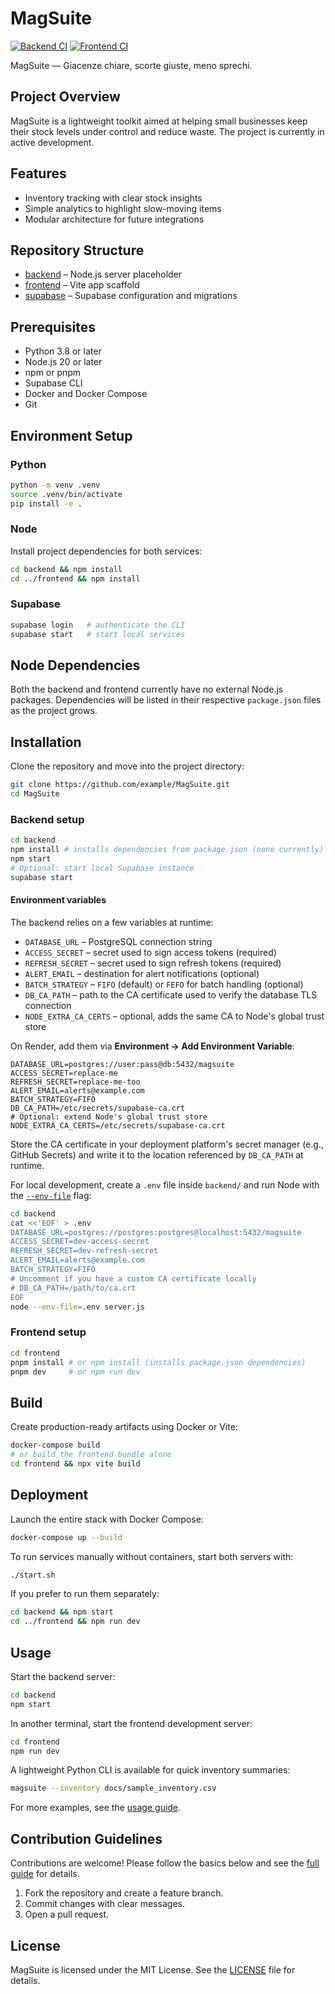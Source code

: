 # MagSuite

[![Backend CI](https://github.com/example/MagSuite/actions/workflows/ci.yml/badge.svg?job=backend)](https://github.com/example/MagSuite/actions/workflows/ci.yml)
[![Frontend CI](https://github.com/example/MagSuite/actions/workflows/ci.yml/badge.svg?job=frontend)](https://github.com/example/MagSuite/actions/workflows/ci.yml)

MagSuite — Giacenze chiare, scorte giuste, meno sprechi.

## Project Overview

MagSuite is a lightweight toolkit aimed at helping small businesses keep their stock levels under control and reduce waste. The project is currently in active development.

## Features

- Inventory tracking with clear stock insights
- Simple analytics to highlight slow-moving items
- Modular architecture for future integrations

## Repository Structure

- [backend](backend/) – Node.js server placeholder
- [frontend](frontend/) – Vite app scaffold
- [supabase](supabase/) – Supabase configuration and migrations

## Prerequisites

- Python 3.8 or later
- Node.js 20 or later
- npm or pnpm
- Supabase CLI
- Docker and Docker Compose
- Git

## Environment Setup

### Python

```bash
python -m venv .venv
source .venv/bin/activate
pip install -e .
```

### Node

Install project dependencies for both services:

```bash
cd backend && npm install
cd ../frontend && npm install
```

### Supabase

```bash
supabase login   # authenticate the CLI
supabase start   # start local services
```

## Node Dependencies

Both the backend and frontend currently have no external Node.js packages.
Dependencies will be listed in their respective `package.json` files as the project grows.

## Installation

Clone the repository and move into the project directory:

```bash
git clone https://github.com/example/MagSuite.git
cd MagSuite
```

### Backend setup

```bash
cd backend
npm install # installs dependencies from package.json (none currently)
npm start
# Optional: start local Supabase instance
supabase start
```

#### Environment variables

The backend relies on a few variables at runtime:

- `DATABASE_URL` – PostgreSQL connection string
- `ACCESS_SECRET` – secret used to sign access tokens (required)
- `REFRESH_SECRET` – secret used to sign refresh tokens (required)
- `ALERT_EMAIL` – destination for alert notifications (optional)
- `BATCH_STRATEGY` – `FIFO` (default) or `FEFO` for batch handling (optional)
- `DB_CA_PATH` – path to the CA certificate used to verify the database TLS connection
- `NODE_EXTRA_CA_CERTS` – optional, adds the same CA to Node's global trust store

On Render, add them via **Environment → Add Environment Variable**:

```
DATABASE_URL=postgres://user:pass@db:5432/magsuite
ACCESS_SECRET=replace-me
REFRESH_SECRET=replace-me-too
ALERT_EMAIL=alerts@example.com
BATCH_STRATEGY=FIFO
DB_CA_PATH=/etc/secrets/supabase-ca.crt
# Optional: extend Node's global trust store
NODE_EXTRA_CA_CERTS=/etc/secrets/supabase-ca.crt
```

Store the CA certificate in your deployment platform's secret manager (e.g., GitHub
Secrets) and write it to the location referenced by `DB_CA_PATH` at runtime.

For local development, create a `.env` file inside `backend/` and run Node with the
[`--env-file`](https://nodejs.org/api/cli.html#--env-file) flag:

```bash
cd backend
cat <<'EOF' > .env
DATABASE_URL=postgres://postgres:postgres@localhost:5432/magsuite
ACCESS_SECRET=dev-access-secret
REFRESH_SECRET=dev-refresh-secret
ALERT_EMAIL=alerts@example.com
BATCH_STRATEGY=FIFO
# Uncomment if you have a custom CA certificate locally
# DB_CA_PATH=/path/to/ca.crt
EOF
node --env-file=.env server.js
```

### Frontend setup

```bash
cd frontend
pnpm install # or npm install (installs package.json dependencies)
pnpm dev     # or npm run dev
```

## Build

Create production-ready artifacts using Docker or Vite:

```bash
docker-compose build
# or build the frontend bundle alone
cd frontend && npx vite build
```

## Deployment

Launch the entire stack with Docker Compose:

```bash
docker-compose up --build
```

To run services manually without containers, start both servers with:

```bash
./start.sh
```

If you prefer to run them separately:

```bash
cd backend && npm start
cd ../frontend && npm run dev
```

## Usage

Start the backend server:

```bash
cd backend
npm start
```

In another terminal, start the frontend development server:

```bash
cd frontend
npm run dev
```

A lightweight Python CLI is available for quick inventory summaries:

```bash
magsuite --inventory docs/sample_inventory.csv
```

For more examples, see the [usage guide](docs/usage.md).

## Contribution Guidelines

Contributions are welcome! Please follow the basics below and see the [full guide](docs/contributing.md) for details.

1. Fork the repository and create a feature branch.
2. Commit changes with clear messages.
3. Open a pull request.

## License

MagSuite is licensed under the MIT License. See the [LICENSE](LICENSE) file for details.

